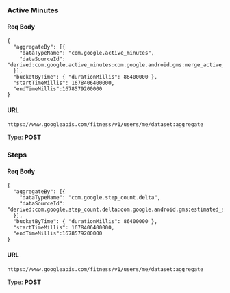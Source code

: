 ### Active Minutes

#### Req Body

```
{
  "aggregateBy": [{
    "dataTypeName": "com.google.active_minutes",
    "dataSourceId": "derived:com.google.active_minutes:com.google.android.gms:merge_active_minutes"
  }],
  "bucketByTime": { "durationMillis": 86400000 },
  "startTimeMillis": 1678406400000,
  "endTimeMillis":1678579200000
}
```

#### URL

`https://www.googleapis.com/fitness/v1/users/me/dataset:aggregate`

Type: **POST**

### Steps

#### Req Body

```
{
  "aggregateBy": [{
    "dataTypeName": "com.google.step_count.delta",
    "dataSourceId": "derived:com.google.step_count.delta:com.google.android.gms:estimated_steps"
  }],
  "bucketByTime": { "durationMillis": 86400000 },
  "startTimeMillis": 1678406400000,
  "endTimeMillis":1678579200000
}
```

#### URL

`https://www.googleapis.com/fitness/v1/users/me/dataset:aggregate`

Type: **POST**